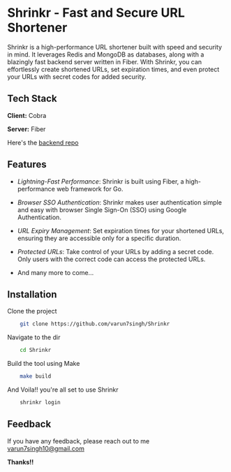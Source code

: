 
# Shrinkr - Fast and Secure URL Shortener

Shrinkr is a high-performance URL shortener built with speed and security in mind. It leverages Redis and MongoDB as databases, along with a blazingly fast backend server written in Fiber. With Shrinkr, you can effortlessly create shortened URLs, set expiration times, and even protect your URLs with secret codes for added security.




## Tech Stack

**Client:** Cobra

**Server:** Fiber

Here's the [backend repo](https://github.com/varun7singh/Shrinkr-API)


## Features

* _Lightning-Fast Performance_: Shrinkr is built using Fiber, a high-performance web framework for Go.

* _Browser SSO Authentication_: Shrinkr makes user authentication simple and easy with browser Single Sign-On (SSO) using Google Authentication.

* _URL Expiry Management_: Set expiration times for your shortened URLs, ensuring they are accessible only for a specific duration.

* _Protected URLs_: Take control of your URLs by adding a secret code. Only users with the correct code can access the protected URLs.

* And many more to come... 
## Installation

Clone the project

```bash
    git clone https://github.com/varun7singh/Shrinkr
```

Navigate to the dir

```bash
    cd Shrinkr
```

Build the tool using Make

```bash
    make build
```

And Voila!! you're all set to use Shrinkr

```bash
    shrinkr login
```

  
    
## Feedback

If you have any feedback, please reach out to me varun7singh10@gmail.com

__Thanks!!__
